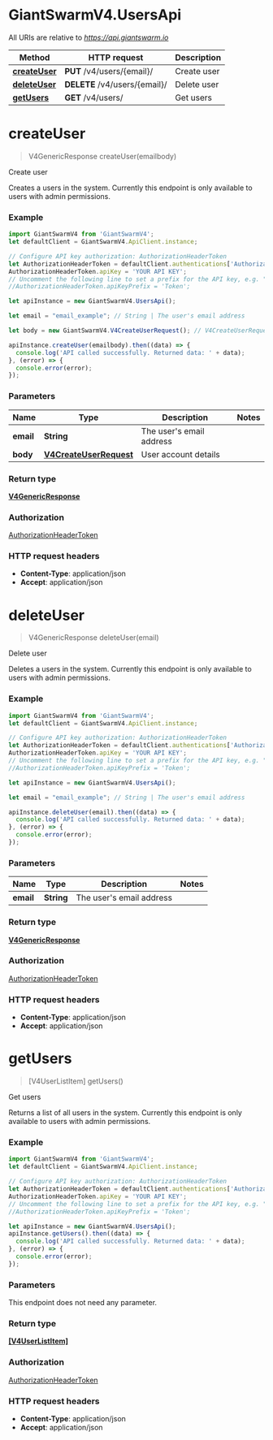 # GiantSwarmV4.UsersApi

All URIs are relative to *https://api.giantswarm.io*

Method | HTTP request | Description
------------- | ------------- | -------------
[**createUser**](UsersApi.md#createUser) | **PUT** /v4/users/{email}/ | Create user
[**deleteUser**](UsersApi.md#deleteUser) | **DELETE** /v4/users/{email}/ | Delete user
[**getUsers**](UsersApi.md#getUsers) | **GET** /v4/users/ | Get users


<a name="createUser"></a>
# **createUser**
> V4GenericResponse createUser(emailbody)

Create user

Creates a users in the system. Currently this endpoint is only available to users with admin permissions. 

### Example
```javascript
import GiantSwarmV4 from 'GiantSwarmV4';
let defaultClient = GiantSwarmV4.ApiClient.instance;

// Configure API key authorization: AuthorizationHeaderToken
let AuthorizationHeaderToken = defaultClient.authentications['AuthorizationHeaderToken'];
AuthorizationHeaderToken.apiKey = 'YOUR API KEY';
// Uncomment the following line to set a prefix for the API key, e.g. "Token" (defaults to null)
//AuthorizationHeaderToken.apiKeyPrefix = 'Token';

let apiInstance = new GiantSwarmV4.UsersApi();

let email = "email_example"; // String | The user's email address

let body = new GiantSwarmV4.V4CreateUserRequest(); // V4CreateUserRequest | User account details

apiInstance.createUser(emailbody).then((data) => {
  console.log('API called successfully. Returned data: ' + data);
}, (error) => {
  console.error(error);
});

```

### Parameters

Name | Type | Description  | Notes
------------- | ------------- | ------------- | -------------
 **email** | **String**| The user&#39;s email address | 
 **body** | [**V4CreateUserRequest**](V4CreateUserRequest.md)| User account details | 

### Return type

[**V4GenericResponse**](V4GenericResponse.md)

### Authorization

[AuthorizationHeaderToken](../README.md#AuthorizationHeaderToken)

### HTTP request headers

 - **Content-Type**: application/json
 - **Accept**: application/json

<a name="deleteUser"></a>
# **deleteUser**
> V4GenericResponse deleteUser(email)

Delete user

Deletes a users in the system. Currently this endpoint is only available to users with admin permissions. 

### Example
```javascript
import GiantSwarmV4 from 'GiantSwarmV4';
let defaultClient = GiantSwarmV4.ApiClient.instance;

// Configure API key authorization: AuthorizationHeaderToken
let AuthorizationHeaderToken = defaultClient.authentications['AuthorizationHeaderToken'];
AuthorizationHeaderToken.apiKey = 'YOUR API KEY';
// Uncomment the following line to set a prefix for the API key, e.g. "Token" (defaults to null)
//AuthorizationHeaderToken.apiKeyPrefix = 'Token';

let apiInstance = new GiantSwarmV4.UsersApi();

let email = "email_example"; // String | The user's email address

apiInstance.deleteUser(email).then((data) => {
  console.log('API called successfully. Returned data: ' + data);
}, (error) => {
  console.error(error);
});

```

### Parameters

Name | Type | Description  | Notes
------------- | ------------- | ------------- | -------------
 **email** | **String**| The user&#39;s email address | 

### Return type

[**V4GenericResponse**](V4GenericResponse.md)

### Authorization

[AuthorizationHeaderToken](../README.md#AuthorizationHeaderToken)

### HTTP request headers

 - **Content-Type**: application/json
 - **Accept**: application/json

<a name="getUsers"></a>
# **getUsers**
> [V4UserListItem] getUsers()

Get users

Returns a list of all users in the system. Currently this endpoint is only available to users with admin permissions. 

### Example
```javascript
import GiantSwarmV4 from 'GiantSwarmV4';
let defaultClient = GiantSwarmV4.ApiClient.instance;

// Configure API key authorization: AuthorizationHeaderToken
let AuthorizationHeaderToken = defaultClient.authentications['AuthorizationHeaderToken'];
AuthorizationHeaderToken.apiKey = 'YOUR API KEY';
// Uncomment the following line to set a prefix for the API key, e.g. "Token" (defaults to null)
//AuthorizationHeaderToken.apiKeyPrefix = 'Token';

let apiInstance = new GiantSwarmV4.UsersApi();
apiInstance.getUsers().then((data) => {
  console.log('API called successfully. Returned data: ' + data);
}, (error) => {
  console.error(error);
});

```

### Parameters
This endpoint does not need any parameter.

### Return type

[**[V4UserListItem]**](V4UserListItem.md)

### Authorization

[AuthorizationHeaderToken](../README.md#AuthorizationHeaderToken)

### HTTP request headers

 - **Content-Type**: application/json
 - **Accept**: application/json


